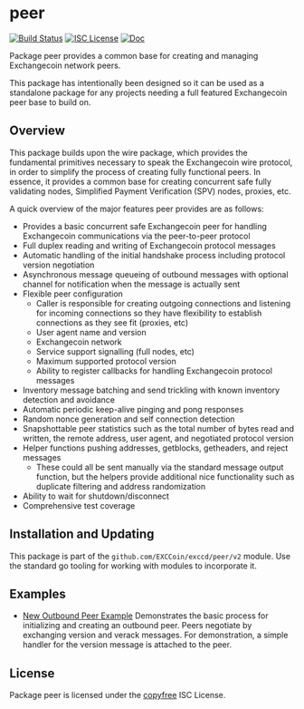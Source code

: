 peer
====

[![Build Status](https://github.com/EXCCoin/exccd/workflows/Build%20and%20Test/badge.svg)](https://github.com/EXCCoin/exccd/actions)
[![ISC License](https://img.shields.io/badge/license-ISC-blue.svg)](http://copyfree.org)
[![Doc](https://img.shields.io/badge/doc-reference-blue.svg)](https://pkg.go.dev/github.com/EXCCoin/exccd/peer/v2)

Package peer provides a common base for creating and managing Exchangecoin network
peers.

This package has intentionally been designed so it can be used as a standalone
package for any projects needing a full featured Exchangecoin peer base to build on.

## Overview

This package builds upon the wire package, which provides the fundamental
primitives necessary to speak the Exchangecoin wire protocol, in order to simplify
the process of creating fully functional peers.  In essence, it provides a
common base for creating concurrent safe fully validating nodes, Simplified
Payment Verification (SPV) nodes, proxies, etc.

A quick overview of the major features peer provides are as follows:

 - Provides a basic concurrent safe Exchangecoin peer for handling Exchangecoin
   communications via the peer-to-peer protocol
 - Full duplex reading and writing of Exchangecoin protocol messages
 - Automatic handling of the initial handshake process including protocol
   version negotiation
 - Asynchronous message queueing of outbound messages with optional channel for
   notification when the message is actually sent
 - Flexible peer configuration
   - Caller is responsible for creating outgoing connections and listening for
     incoming connections so they have flexibility to establish connections as
     they see fit (proxies, etc)
   - User agent name and version
   - Exchangecoin network
   - Service support signalling (full nodes, etc)
   - Maximum supported protocol version
   - Ability to register callbacks for handling Exchangecoin protocol messages
 - Inventory message batching and send trickling with known inventory detection
   and avoidance
 - Automatic periodic keep-alive pinging and pong responses
 - Random nonce generation and self connection detection
 - Snapshottable peer statistics such as the total number of bytes read and
   written, the remote address, user agent, and negotiated protocol version
 - Helper functions pushing addresses, getblocks, getheaders, and reject
   messages
   - These could all be sent manually via the standard message output function,
     but the helpers provide additional nice functionality such as duplicate
     filtering and address randomization
 - Ability to wait for shutdown/disconnect
 - Comprehensive test coverage

## Installation and Updating

This package is part of the `github.com/EXCCoin/exccd/peer/v2` module.  Use the
standard go tooling for working with modules to incorporate it.

## Examples

* [New Outbound Peer Example](https://pkg.go.dev/github.com/EXCCoin/exccd/peer/v2#example-package-NewOutboundPeer)
  Demonstrates the basic process for initializing and creating an outbound peer.
  Peers negotiate by exchanging version and verack messages.  For demonstration,
  a simple handler for the version message is attached to the peer.

## License

Package peer is licensed under the [copyfree](http://copyfree.org) ISC License.
